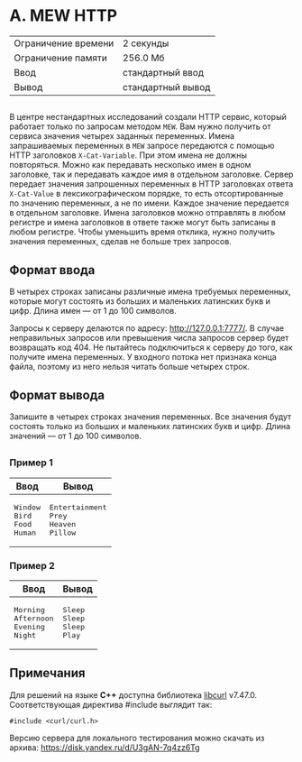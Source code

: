 <div class="header">
<h1 class="title">A. MEW HTTP</h1>
<table class="limits">
<tbody>
<tr class="time-limit">
<td class="property-title">Ограничение времени</td>
<td>2 секунды</td>
</tr>
<tr class="memory-limit">
<td class="property-title">Ограничение памяти</td>
<td>256.0 Мб</td>
</tr>
<tr class="input-file">
<td class="property-title">Ввод</td>
<td colSpan="1">стандартный ввод</td>
</tr>
<tr class="output-file">
<td class="property-title">Вывод</td>
<td colSpan="1">стандартный вывод</td>
</tr>
</tbody>
</table>
</div>
<h2></h2>
<div class="legend">
<div class="Markdown">
<p class="paragraph">В центре нестандартных исследований создали HTTP сервис, который работает только по запросам методом <code>MEW</code>. Вам нужно получить от сервиса значения четырех заданных переменных. Имена запрашиваемых переменных в <code>MEW</code> запросе передаются с помощью HTTP заголовков <code>X-Cat-Variable</code>. При этом имена не должны повторяться. Можно как передавать несколько имен в одном заголовке, так и передавать каждое имя в отдельном заголовке. Сервер передает значения запрошенных переменных в HTTP заголовках ответа <code>X-Cat-Value</code> в лексикографическом порядке, то есть отсортированные по значению переменных, а не по имени. Каждое значение передается в отдельном заголовке. Имена заголовков можно отправлять в любом регистре и имена заголовков в ответе также могут быть записаны в любом регистре. Чтобы уменьшить время отклика, нужно получить значения переменных, сделав не больше трех запросов.</p>
</div>
</div>
<h2>Формат ввода</h2>
<div class="input-specification">
<div class="Markdown">
<p class="paragraph">В четырех строках записаны различные имена требуемых переменных, которые могут состоять из больших и маленьких латинских букв и цифр. Длина имен — от 1 до 100 символов.</p>
<p class="paragraph">Запросы к серверу делаются по адресу: <a href="http://127.0.0.1:7777/">http://127.0.0.1:7777/</a>. В случае неправильных запросов или превышения числа запросов сервер будет возвращать код 404. Не пытайтесь подключиться к серверу до того, как получите имена переменных. У входного потока нет признака конца файла, поэтому из него нельзя читать больше четырех строк.</p>
</div>
</div>
<h2>Формат вывода</h2>
<div class="output-specification">
<div class="Markdown">
<p class="paragraph">Запишите в четырех строках значения переменных. Все значения будут состоять только из больших и маленьких латинских букв и цифр. Длина значений — от 1 до 100 символов.</p>
</div>
</div>
<h2></h2>
<div>
<h3 class="sample-tests-header">Пример 1</h3>
<table class="sample-tests">
<thead>
<tr>
<th>Ввод</th>
<th>Вывод</th>
</tr>
</thead>
<tbody>
<tr>
<td>
<pre>Window
Bird
Food
Human
</pre>
</td>
<td>
<pre>Entertainment
Prey
Heaven
Pillow
</pre>
</td>
</tr>
</tbody>
</table>
</div>
<div>
<h3 class="sample-tests-header">Пример 2</h3>
<table class="sample-tests">
<thead>
<tr>
<th>Ввод</th>
<th>Вывод</th>
</tr>
</thead>
<tbody>
<tr>
<td>
<pre>Morning
Afternoon
Evening
Night
</pre>
</td>
<td>
<pre>Sleep
Sleep
Sleep
Play
</pre>
</td>
</tr>
</tbody>
</table>
</div>
<h2>Примечания</h2>
<div class="notes">
<div class="Markdown">
<p class="paragraph">Для решений на языке <strong>C++</strong> доступна библиотека <a href="https://curl.haxx.se/libcurl/">libcurl</a> v7.47.0. Соответствующая директива #include выглядит так:</p>
<div class="code">
<pre><code>#include &lt;curl/curl.h&gt;</code></pre>
</div>
<p class="paragraph">Версию сервера для локального тестирования можно скачать из архива: <a href="https://disk.yandex.ru/d/U3gAN-7q4zz6Tg">https://disk.yandex.ru/d/U3gAN-7q4zz6Tg</a></p>
</div>
</div>
